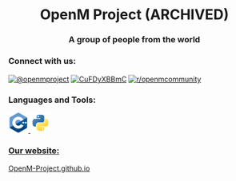 <h1 align="center">OpenM Project (ARCHIVED)</h1>
<h3 align="center">A group of people from the world</h3>

<h3 align="left">Connect with us:</h3>
<p align="left">
<a href="https://www.youtube.com/channel/UCzh773DW-at1GHTUODTD8yg" target="blank"><img align="center" src="https://raw.githubusercontent.com/rahuldkjain/github-profile-readme-generator/master/src/images/icons/Social/youtube.svg" alt="@openmproject" height="30" width="40" /></a>
<a href="https://discord.gg/CuFDyXBBmC" target="blank"><img align="center" src="https://raw.githubusercontent.com/rahuldkjain/github-profile-readme-generator/master/src/images/icons/Social/discord.svg" alt="CuFDyXBBmC" height="30" width="40" /></a>
<a href="https://openmcommunity.reddit.com" target="blank"><img align="center" src="https://raw.githubusercontent.com/rahuldkjain/github-profile-readme-generator/master/src/images/icons/Social/reddit.svg" alt="r/openmcommunity" height="30" width="40"/></a>
</p>

<h3 align="left">Languages and Tools:</h3>
<p align="left"> <a href="https://www.w3schools.com/cpp/" target="_blank" rel="noreferrer"> <img src="https://raw.githubusercontent.com/devicons/devicon/master/icons/cplusplus/cplusplus-original.svg" alt="cplusplus" width="40" height="40"/> </a> <a href="https://www.python.org" target="_blank" rel="noreferrer"> <img src="https://raw.githubusercontent.com/devicons/devicon/master/icons/python/python-original.svg" alt="python" width="40" height="40"/> </p>

### Our website: 
[OpenM-Project.github.io](https://OpenM-Project.github.io)
